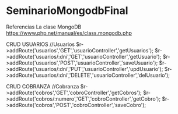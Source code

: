 # SeminarioMongodbFinal
Referencias 
La clase MongoDB
https://www.php.net/manual/es/class.mongodb.php


CRUD USUARIOS
//Usuarios
$r->addRoute('usuarios','GET','usuarioController','getUsuarios');
$r->addRoute('usuarios/:dni','GET','usuarioController','getUsuario');
$r->addRoute('usuarios','POST','usuarioController','saveUsuario');
$r->addRoute('usuarios/:dni','PUT','usuarioController','updUsuario');
$r->addRoute('usuarios/:dni','DELETE','usuarioController','delUsuario');

CRUD COBRANZA
//Cobranza
$r->addRoute('cobros','GET','cobroController','getCobros');
$r->addRoute('cobros/:numero','GET','cobroController','getCobro');
$r->addRoute('cobros','POST','cobroController','saveCobro');
